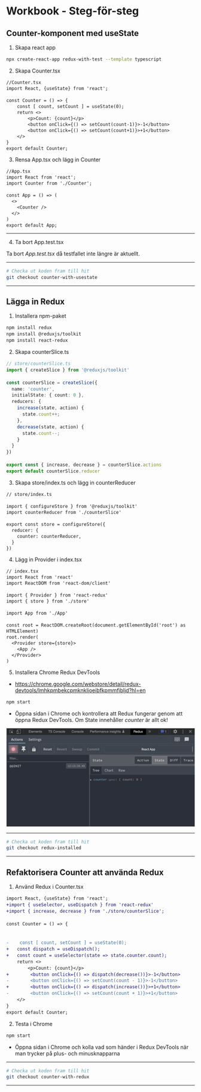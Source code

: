 # Workbook - Steg-för-steg
## Counter-komponent med useState

1. Skapa react app

```sh
npx create-react-app redux-with-test --template typescript
```

2. Skapa Counter.tsx

```tsx
//Counter.tsx
import React, {useState} from 'react';

const Counter = () => {
    const [ count, setCount ] = useState(0);
    return <>
        <p>Count: {count}</p>
        <button onClick={() => setCount(count-1)}>-1</button>
        <button onClick={() => setCount(count+1)}>+1</button>
    </>
}
export default Counter;
```

3. Rensa App.tsx och lägg in Counter

```tsx
//App.tsx
import React from 'react';
import Counter from './Counter';

const App = () => (
  <>
    <Counter />
  </>
)
export default App;
```
---

4. Ta bort App.test.tsx

Ta bort *App.test.tsx* då testfallet inte längre är aktuellt.

---

```sh
# Checka ut koden fram till hit
git checkout counter-with-usestate
```
---

## Lägga in Redux

1. Installera npm-paket

```sh
npm install redux
npm install @reduxjs/toolkit
npm install react-redux
```

2. Skapa counterSlice.ts

```ts
// store/counterSlice.ts
import { createSlice } from '@reduxjs/toolkit'

const counterSlice = createSlice({
  name: 'counter',
  initialState: { count: 0 },
  reducers: {
    increase(state, action) {
      state.count++;
    },
    decrease(state, action) {
      state.count--;
    }
  }
})

export const { increase, decrease } = counterSlice.actions
export default counterSlice.reducer
```

3. Skapa store/index.ts och lägg in counterReducer

```tsx
// store/index.ts

import { configureStore } from '@reduxjs/toolkit'
import counterReducer from './counterSlice'

export const store = configureStore({
  reducer: {
    counter: counterReducer,
  }
})
```

4. Lägg in Provider i index.tsx

```tsx
// index.tsx
import React from 'react'
import ReactDOM from 'react-dom/client'

import { Provider } from 'react-redux'
import { store } from './store'

import App from './App'

const root = ReactDOM.createRoot(document.getElementById('root') as HTMLElement)
root.render(
  <Provider store={store}>
    <App />
  </Provider>
)
```


5. Installera Chrome Redux DevTools

- https://chrome.google.com/webstore/detail/redux-devtools/lmhkpmbekcpmknklioeibfkpmmfibljd?hl=en

```sh
npm start
```

- Öppna sidan i Chrome och kontrollera att Redux fungerar genom att öppna Redux DevTools. Om State innehåller *counter* är allt ok!

![](20221210121611.png)  

---

```sh
# Checka ut koden fram till hit
git checkout redux-installed
```
---

## Refaktorisera Counter att använda Redux

1. Använd Redux i Counter.tsx

```diff
import React, {useState} from 'react';
+import { useSelector, useDispatch } from 'react-redux'
+import { increase, decrease } from './store/counterSlice';

const Counter = () => {

    
-    const [ count, setCount ] = useState(0);
+   const dispatch = useDispatch();
+   const count = useSelector(state => state.counter.count);
    return <>
        <p>Count: {count}</p>
+        <button onClick={() => dispatch(decrease())}>-1</button>
-        <button onClick={() => setCount(count - 1)}>-1</button>
+        <button onClick={() => dispatch(increase())}>+1</button>
-        <button onClick={() => setCount(count + 1)}>+1</button>
    </>
}
export default Counter;
```

2. Testa i Chrome

```sh
npm start
```

- Öppna sidan i Chrome och kolla vad som händer i Redux DevTools när man trycker på plus- och minusknapparna

---

```sh
# Checka ut koden fram till hit
git checkout counter-with-redux
```
---
```
